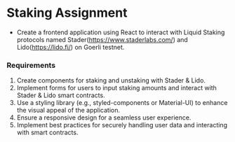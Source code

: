 # Staking Assignment

- Create a frontend application using React to interact with Liquid Staking protocols named Stader(https://www.staderlabs.com/) and Lido(https://lido.fi/) on Goerli testnet. 

### Requirements
1. Create components for staking and unstaking with Stader & Lido. 
2. Implement forms for users to input staking amounts and interact with Stader & Lido smart contracts.
3. Use a styling library (e.g., styled-components or Material-UI) to enhance the visual appeal of the application.
4. Ensure a responsive design for a seamless user experience.
5. Implement best practices for securely handling user data and interacting with smart contracts.